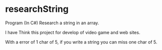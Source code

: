 # researchString
Program (In C#) Research a string in an array.

I have Think this project for develop of video game and web sites.

With a error of 1 char of 5, if you write a string you can miss one char of 5.
